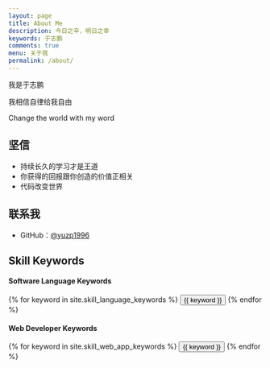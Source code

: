 ```yaml
---
layout: page
title: About Me
description: 今日之辛，明日之幸
keywords: 于志鹏
comments: true
menu: 关于我
permalink: /about/
---
```


我是于志鹏

我相信自律给我自由

Change the world with my word

## 坚信

* 持续长久的学习才是王道
* 你获得的回报跟你创造的价值正相关
* 代码改变世界

## 联系我

* GitHub：[@yuzp1996](https://github.com/yuzp1996)


## Skill Keywords

#### Software Language Keywords
<div class="btn-inline">
    {% for keyword in site.skill_language_keywords %}
    <button class="btn btn-outline" type="button">{{ keyword }}</button>
    {% endfor %}
</div>

#### Web Developer Keywords
<div class="btn-inline">
    {% for keyword in site.skill_web_app_keywords %}
    <button class="btn btn-outline" type="button">{{ keyword }}</button>
    {% endfor %}
</div>
